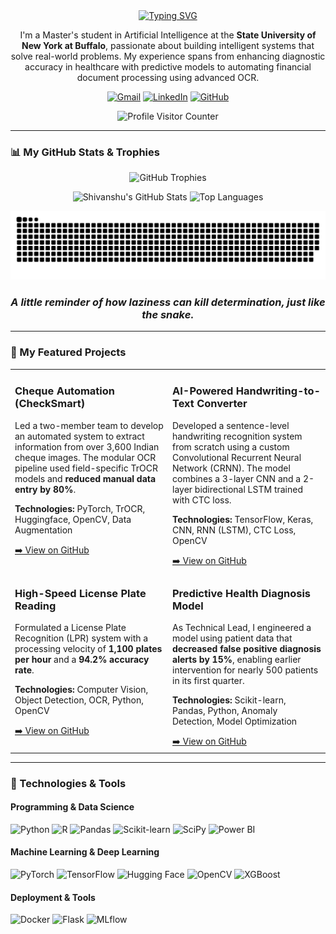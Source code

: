 <div align="center">
  <a href="https://git.io/typing-svg"><img src="https://readme-typing-svg.demolab.com?font=Fira+Code&weight=700&size=40&pause=1000&color=00BFFF&center=true&vCenter=true&width=1000&lines=Hi+there%2C+I'm+Shivanshu+Mishra+👋;AI+%26+Machine+Learning+Engineer;Specializing+in+Computer+Vision+%26+NLP;Let's+build+the+future+together." alt="Typing SVG" /></a>
</div>

<p align="center">
  I'm a Master's student in Artificial Intelligence at the <b>State University of New York at Buffalo</b>, passionate about building intelligent systems that solve real-world problems. My experience spans from enhancing diagnostic accuracy in healthcare with predictive models to automating financial document processing using advanced OCR.
</p>

<p align="center">
  <a href="mailto:shivanshu985@gmail.com" target="_blank"><img src="https://img.shields.io/badge/Gmail-D14836?style=for-the-badge&logo=gmail&logoColor=white" alt="Gmail"/></a>
  <a href="LINK_TO_YOUR_LINKEDIN" target="_blank"><img src="https://img.shields.io/badge/LinkedIn-0077B5?style=for-the-badge&logo=linkedin&logoColor=white" alt="LinkedIn"/></a>
  <a href="https://github.com/shivanshu2109" target="_blank"><img src="https://img.shields.io/badge/GitHub-181717?style=for-the-badge&logo=github&logoColor=white" alt="GitHub"/></a>
</p>

<p align="center">
  <img src="https://komarev.com/ghpvc/?username=shivanshu2109&color=00BFFF&style=flat-square" alt="Profile Visitor Counter"/>
</p>

---

### 📊 My GitHub Stats & Trophies

<div align="center">
  <img src="https://github-profile-trophy.vercel.app/?username=shivanshu2109&theme=tokyonight&no-frame=true&no-bg=true&margin-w=15&margin-h=15" alt="GitHub Trophies"/>
</div>
<p align="center">
  <img width="49%" src="https://github-readme-stats.vercel.app/api?username=shivanshu2109&show_icons=true&theme=tokyonight&icon_color=00BFFF&hide_border=true&count_private=true" alt="Shivanshu's GitHub Stats" />
  <img width="49%" src="https://github-readme-stats.vercel.app/api/top-langs/?username=shivanshu2109&layout=compact&theme=tokyonight&hide_border=true&langs_count=8" alt="Top Languages" />
</p>

<div align="center">
  <img src="https://raw.githubusercontent.com/platane/platane/output/github-contribution-grid-snake.svg?user=shivanshu2109" alt="snake" />
  <h3><em>A little reminder of how laziness can kill determination, just like the snake.</em></h3>
</div>

---

### 🚀 My Featured Projects

<table>
  <tr>
    <td width="50%" valign="top">
      <h3>Cheque Automation (CheckSmart)</h3>
      <p>Led a two-member team to develop an automated system to extract information from over 3,600 Indian cheque images. The modular OCR pipeline used field-specific TrOCR models and <b>reduced manual data entry by 80%</b>.</p>
      <p><b>Technologies:</b> PyTorch, TrOCR, Huggingface, OpenCV, Data Augmentation</p>
      <a href="LINK_TO_YOUR_REPO_HERE" target="_blank">➡️ View on GitHub</a>
    </td>
    <td width="50%" valign="top">
      <h3>AI-Powered Handwriting-to-Text Converter</h3>
      <p>Developed a sentence-level handwriting recognition system from scratch using a custom Convolutional Recurrent Neural Network (CRNN). The model combines a 3-layer CNN and a 2-layer bidirectional LSTM trained with CTC loss.</p>
      <p><b>Technologies:</b> TensorFlow, Keras, CNN, RNN (LSTM), CTC Loss, OpenCV</p>
      <a href="LINK_TO_YOUR_REPO_HERE" target="_blank">➡️ View on GitHub</a>
    </td>
  </tr>
  <tr>
    <td width="50%" valign="top">
      <h3>High-Speed License Plate Reading</h3>
      <p>Formulated a License Plate Recognition (LPR) system with a processing velocity of <b>1,100 plates per hour</b> and a <b>94.2% accuracy rate</b>.</p>
      <p><b>Technologies:</b> Computer Vision, Object Detection, OCR, Python, OpenCV</p>
      <a href="LINK_TO_YOUR_REPO_HERE" target="_blank">➡️ View on GitHub</a>
    </td>
    <td width="50%" valign="top">
      <h3>Predictive Health Diagnosis Model</h3>
      <p>As Technical Lead, I engineered a model using patient data that <b>decreased false positive diagnosis alerts by 15%</b>, enabling earlier intervention for nearly 500 patients in its first quarter.</p>
      <p><b>Technologies:</b> Scikit-learn, Pandas, Python, Anomaly Detection, Model Optimization</p>
      <a href="LINK_TO_YOUR_REPO_HERE" target="_blank">➡️ View on GitHub</a>
    </td>
  </tr>
</table>

---

### 🔧 Technologies & Tools

<h4>Programming & Data Science</h4>
<p>
  <img src="https://img.shields.io/badge/Python-3776AB?style=for-the-badge&logo=python&logoColor=white" alt="Python"/>
  <img src="https://img.shields.io/badge/R-276DC3?style=for-the-badge&logo=r&logoColor=white" alt="R"/>
  <img src="https://img.shields.io/badge/Pandas-150458?style=for-the-badge&logo=pandas&logoColor=white" alt="Pandas"/>
  <img src="https://img.shields.io/badge/scikit--learn-F7931E?style=for-the-badge&logo=scikit-learn&logoColor=white" alt="Scikit-learn"/>
  <img src="https://img.shields.io/badge/SciPy-8CAAE6?style=for-the-badge&logo=scipy&logoColor=white" alt="SciPy"/>
  <img src="https://img.shields.io/badge/Power%20BI-F2C811?style=for-the-badge&logo=powerbi&logoColor=black" alt="Power BI"/>
</p>

<h4>Machine Learning & Deep Learning</h4>
<p>
  <img src="https://img.shields.io/badge/PyTorch-EE4C2C?style=for-the-badge&logo=pytorch&logoColor=white" alt="PyTorch"/>
  <img src="https://img.shields.io/badge/TensorFlow-FF6F00?style=for-the-badge&logo=tensorflow&logoColor=white" alt="TensorFlow"/>
  <img src="https://img.shields.io/badge/Hugging%20Face-FFD21E?style=for-the-badge&logo=huggingface&logoColor=black" alt="Hugging Face"/>
  <img src="https://img.shields.io/badge/OpenCV-5C3EE8?style=for-the-badge&logo=opencv&logoColor=white" alt="OpenCV"/>
  <img src="https://img.shields.io/badge/XGBoost-006600?style=for-the-badge&logo=xgboost&logoColor=white" alt="XGBoost"/>
</p>

<h4>Deployment & Tools</h4>
<p>
  <img src="https://img.shields.io/badge/Docker-2496ED?style=for-the-badge&logo=docker&logoColor=white" alt="Docker"/>
  <img src="https://img.shields.io/badge/Flask-000000?style=for-the-badge&logo=flask&logoColor=white" alt="Flask"/>
  <img src="https://img.shields.io/badge/MLflow-0084D5?style=for-the-badge&logo=mlflow&logoColor=white" alt="MLflow"/>
</p>
